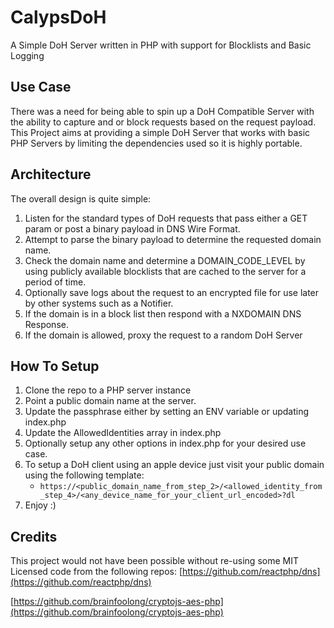 # CalypsDoH
A Simple DoH Server written in PHP with support for Blocklists and Basic Logging

## Use Case
There was a need for being able to spin up a DoH Compatible Server with the ability to capture and or block requests based on the request payload. This Project aims at providing a simple DoH Server that works with basic PHP Servers by limiting the dependencies used so it is highly portable. 

## Architecture
The overall design is quite simple:
1. Listen for the standard types of DoH requests that pass either a GET param or post a binary payload in DNS Wire Format.
2. Attempt to parse the binary payload to determine the requested domain name.
3. Check the domain name and determine a DOMAIN_CODE_LEVEL by using publicly available blocklists that are cached to the server for a period of time.
4. Optionally save logs about the request to an encrypted file for use later by other systems such as a Notifier.
5. If the domain is in a block list then respond with a NXDOMAIN DNS Response.
6. If the domain is allowed, proxy the request to a random DoH Server

## How To Setup
1. Clone the repo to a PHP server instance
2. Point a public domain name at the server.
3. Update the passphrase either by setting an ENV variable or updating index.php
4. Update the AllowedIdentities array in index.php
5. Optionally setup any other options in index.php for your desired use case.
6. To setup a DoH client using an apple device just visit your public domain using the following template:
    - `https://<public_domain_name_from_step_2>/<allowed_identity_from_step_4>/<any_device_name_for_your_client_url_encoded>?dl`
7. Enjoy :)

## Credits
This project would not have been possible without re-using some MIT Licensed code from the following repos:
[https://github.com/reactphp/dns](https://github.com/reactphp/dns)

[https://github.com/brainfoolong/cryptojs-aes-php](https://github.com/brainfoolong/cryptojs-aes-php)
